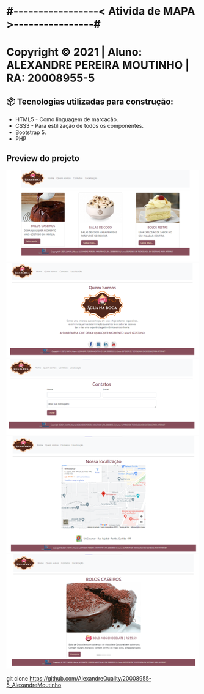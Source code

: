 # #-----------------< Ativida de MAPA >----------------#

# Copyright © 2021 | Aluno: ALEXANDRE PEREIRA MOUTINHO  | RA: 20008955-5 

## 📦 Tecnologias utilizadas para construção:
- HTML5 -  Como linguagem de marcação.
- CSS3  -  Para estilização de todos os componentes.
- Bootstrap 5.
- PHP
  
## Preview do projeto
![](img/site_home.png)
![](img/site_quemsomos.png)
![](img/site_contato.png)
![](img/site_local.png)
![](img/site_bolos.png)


git clone https://github.com/AlexandreQuality/20008955-5_AlexandreMoutinho


